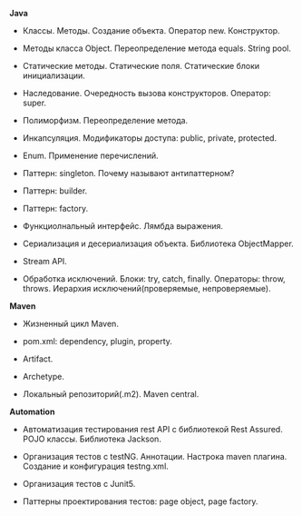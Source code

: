 **Java**

* Классы. Методы. Создание объекта. Оператор new. Конструктор.

* Методы класса Object. Переопределение метода equals. String pool.

* Статические методы. Статические поля. Статические блоки инициализации.

* Наследование. Очередность вызова конструкторов. Оператор: super.

* Полиморфизм. Переопределение метода.

* Инкапсуляция. Модификаторы доступа: public, private, protected.

* Enum. Применение перечислений.

* Паттерн: singleton. Почему называют антипаттерном?

* Паттерн: builder.

* Паттерн: factory.

* Функциолнальный интерфейс. Лямбда выражения.

* Сериализация и десериализация объекта. Библиотека ObjectMapper.

* Stream API.

* Обработка исключений. Блоки: try, catch, finally. Операторы: throw, throws. Иерархия исключений(проверяемые, непроверяемые).


**Maven**

* Жизненный цикл Maven.

* pom.xml: dependency, plugin, property.

* Artifact.

* Archetype.

* Локальный репозиторий(.m2). Maven central.


**Automation**

* Автоматизация тестирования rest API с библиотекой Rest Assured. POJO классы. Библиотека Jackson.

* Организация тестов с testNG. Аннотации. Настрока maven плагина. Создание и конфигурация testng.xml.

* Организация тестов с Junit5.

* Паттерны проектирования тестов: page object, page factory.